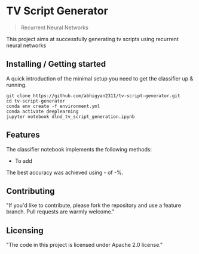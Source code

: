 # TV Script Generator
> Recurrent Neural Networks

This project aims at successfully generating tv scripts using recurrent neural networks

## Installing / Getting started

A quick introduction of the minimal setup you need to get the classifier up &
running.

```shell
git clone https://github.com/abhigyan2311/tv-script-generator.git
cd tv-script-generator
conda env create -f environment.yml
conda activate deeplearning
jupyter notebook dlnd_tv_script_generation.ipynb
```

## Features

The classifier notebook implements the following methods:
* To add

The best accuracy was achieved using - of -%.

## Contributing

"If you'd like to contribute, please fork the repository and use a feature
branch. Pull requests are warmly welcome."


## Licensing

"The code in this project is licensed under Apache 2.0 license."
